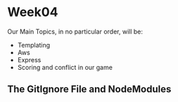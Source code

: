 Week04
======

Our Main Topics, in no particular order, will be:

* Templating
* Aws
* Express
* Scoring and conflict in our game

The GitIgnore File and NodeModules
----------------------------------
